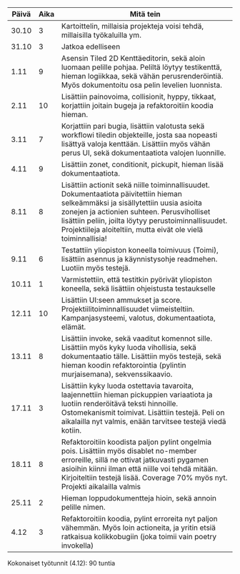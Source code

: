 | Päivä  | Aika | Mitä tein |
|--------|------|------------|
| 30.10  | 3    | Kartoittelin, millaisia projekteja voisi tehdä, millaisilla työkaluilla ym. |
| 31.10  | 3    | Jatkoa edelliseen |
| 1.11   | 9    | Asensin Tiled 2D Kenttäeditorin, sekä aloin luomaan pelille pohjaa. Peliltä löytyy testikenttä, hieman logiikkaa, sekä vähän perusrenderöintiä. Myös dokumentoitu osa pelin levelien luonnista. |
| 2.11   | 10   | Lisättiin painovoima, collisionit, hyppy, tikkaat, korjattiin joitain bugeja ja refaktoroitiin koodia hieman. |
| 3.11   | 7   | Korjattiin pari bugia, lisättiin valotusta sekä workflowi tiledin objekteille, josta saa nopeasti lisättyä valoja kenttään. Lisättiin myös vähän perus UI, sekä dokumentaatiota valojen luonnille. |
| 4.11   | 9   | Lisättiin zonet, conditionit, pickupit, hieman lisää dokumentaatiota. |
| 8.11   | 8   | Lisättiin actionit sekä niille toiminnallisuudet. Dokumentaatiota päivitettiin hieman selkeämmäksi ja sisällytettiin uusia asioita zonejen ja actionien suhteen. Perusviholliset lisättiin peliin, joilta löytyy perustoiminnallisuudet. Projektiileja aloiteltiin, mutta eivät ole vielä toiminnallisia! |
| 9.11   | 6   | Testattiin yliopiston koneella toimivuus (Toimi), lisättiin asennus ja käynnistysohje readmehen. Luotiin myös testejä. |
| 10.11   | 1   | Varmistettiin, että testitkin pyörivät yliopiston koneella, sekä lisättiin ohjeistusta testaukselle |
| 12.11   | 10   | Lisättiin UI:seen ammukset ja score. Projektiilitoiminnallisuudet viimeisteltiin. Kampanjasysteemi, valotus, dokumentaatiota, elämät. |
| 13.11   | 8   | Lisättiin invoke, sekä vaaditut komennot sille. Lisättiin myös kyky luoda vihollisia, sekä dokumentaatio tälle. Lisättiin myös testejä, sekä hieman koodin refaktorointia (pylintin murjaisemana), sekvenssikaavio. |
| 17.11   | 3   | Lisättiin kyky luoda ostettavia tavaroita, laajennettiin hieman pickuppien variaatiota ja luotiin renderöitävä teksti hinnoille. Ostomekanismit toimivat. Lisättiin testejä. Peli on aikalailla nyt valmis, enään tarvitsee testejä viedä kotiin. |
| 18.11   | 8   | Refaktoroitiin koodista paljon pylint ongelmia pois. Lisättiin myös disablet no-member erroreille, sillä ne ottivat jatkuvasti pygamen asioihin kiinni ilman että niille voi tehdä mitään. Kirjoiteltiin testejä lisää. Coverage 70% myös nyt. Projekti aikalailla valmis |
| 25.11   | 2   | Hieman loppudokumentteja hioin, sekä annoin pelille nimen. |
| 4.12   | 3   | Refaktoroitiin koodia, pylint erroreita nyt paljon vähemmän. Myös loin actioneita, ja yritin etsiä ratkaisua kolikkobugiin (joka toimii vain poetry invokella) |

Kokonaiset työtunnit (4.12): 90 tuntia